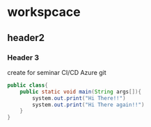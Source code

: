 # workspcace

## header2

### Header 3

create for seminar CI/CD Azure git

~~~ java
public class{
    public static void main(String args[]){
        system.out.print("Hi There!!")
        system.out.print("Hi There again!!")
    }
}
